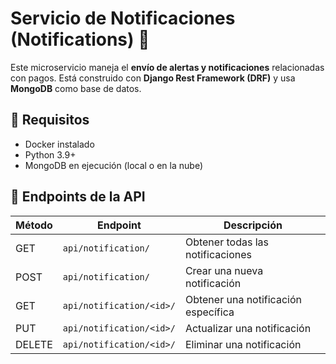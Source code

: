 # **Servicio de Notificaciones (Notifications) 📩**

Este microservicio maneja el **envío de alertas y notificaciones** relacionadas con pagos. Está construido con **Django Rest Framework (DRF)** y usa **MongoDB** como base de datos.

## 📌 Requisitos
- Docker instalado
- Python 3.9+
- MongoDB en ejecución (local o en la nube)


## 📡 Endpoints de la API

| Método | Endpoint            | Descripción |
|--------|---------------------|-------------|
| GET    | `api/notification/`   | Obtener todas las notificaciones |
| POST   | `api/notification/`   | Crear una nueva notificación |
| GET    | `api/notification/<id>/` | Obtener una notificación específica |
| PUT    | `api/notification/<id>/` | Actualizar una notificación |
| DELETE | `api/notification/<id>/` | Eliminar una notificación |








